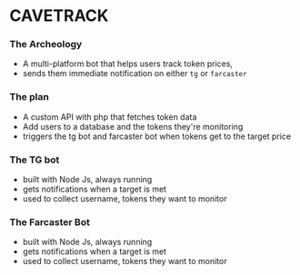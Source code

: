 # CAVETRACK

### The Archeology

-  A multi-platform bot that helps users track token prices, 
- sends them immediate notification on either `tg` or `farcaster`

### The plan

- A custom API with php that fetches token data
- Add users to a database and the tokens they're monitoring 
- triggers the tg bot and farcaster bot when tokens get to the target price

### The TG bot

- built with Node Js, always running
- gets notifications when a target is met
- used to collect username, tokens they want to monitor

### The Farcaster Bot

- built with Node Js, always running
- gets notifications when a target is met
- used to collect username, tokens they want to monitor